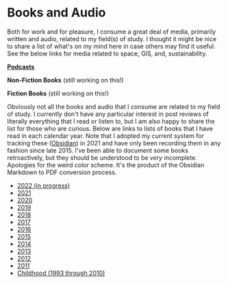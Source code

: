 # Books and Audio

Both for work and for pleasure, I consume a great deal of media, primarily written and audio, related to my field(s) of study. I thought it might be nice to share a list of what's on my mind here in case others may find it useful. See the below links for media related to space, GIS, and, sustainability.

[**Podcasts**](https://jackbreid.com/pages/media_reviews/podcasts.html)

**Non-Fiction Books** (still working on this!)

**Fiction Books** (still working on this!)

Obviously not all the books and audio that I consume are related to my field of study. I currently don't have any particular interest in post reviews of literally everything that I read or listen to, but I am also happy to share the list for those who are curious. Below are links to lists of books that I have read in each calendar year. Note that I adopted my current system for tracking these ([Obsidian](https://obsidian.md/)) in 2021 and have only been recording them in any fashion since late 2015. I've been able to document some books retroactively, but they should be understood to be *very* incomplete. Apologies for the weird color scheme. It's the product of the Obsidian Markdown to PDF conversion process.

- [2022 (in progress)](/docs/assets/media_reviews/2022.pdf)
- [2021](/docs/assets/media_reviews/2021.pdf)
- [2020](/docs/assets/media_reviews/2020.pdf)
- [2019](/docs/assets/media_reviews/2019.pdf)
- [2018](/docs/assets/media_reviews/2018.pdf)
- [2017](/docs/assets/media_reviews/2017.pdf)
- [2016](/docs/assets/media_reviews/2016.pdf)
- [2015](/docs/assets/media_reviews/2015.pdf)
- [2014](/docs/assets/media_reviews/2014.pdf)
- [2013](/docs/assets/media_reviews/2013.pdf)
- [2012](/docs/assets/media_reviews/2012.pdf)
- [2011](/docs/assets/media_reviews/2011.pdf)
- [Childhood (1993 through 2010)](/docs/assets/media_reviews/Childhood.pdf)
